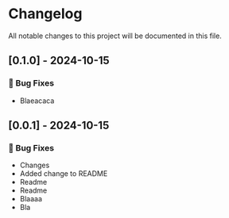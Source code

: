# Changelog

All notable changes to this project will be documented in this file.

## [0.1.0] - 2024-10-15

### 🐛 Bug Fixes

- Blaeacaca

## [0.0.1] - 2024-10-15

### 🐛 Bug Fixes

- Changes
- Added change to README
- Readme
- Readme
- Blaaaa
- Bla

<!-- generated by git-cliff -->
